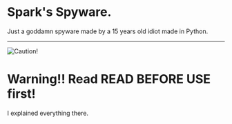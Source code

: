 # Spark's Spyware.
Just a goddamn spyware made by a 15 years old idiot made in Python.

** **
![Caution!](https://media.discordapp.net/attachments/1130847263854444599/1145811097232867399/5a81af7d9123fa7bcc9b0793.png?width=40&height=40) 
# Warning!! Read READ BEFORE USE first!
I explained everything there.
